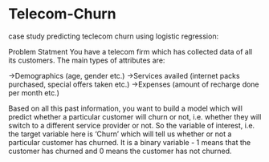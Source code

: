 # Telecom-Churn
case study predicting teclecom churn using logistic regression:

Problem Statment
You have a telecom firm which has collected data of all its customers. The main types of attributes are:

->Demographics (age, gender etc.)
->Services availed (internet packs purchased, special offers taken etc.)
->Expenses (amount of recharge done per month etc.)
 

Based on all this past information, you want to build a model which will predict whether a particular customer will churn or not, i.e. whether they will switch to a different service provider or not. So the variable of interest, i.e. the target variable here is ‘Churn’ which will tell us whether or not a particular customer has churned. It is a binary variable - 1 means that the customer has churned and 0 means the customer has not churned.

